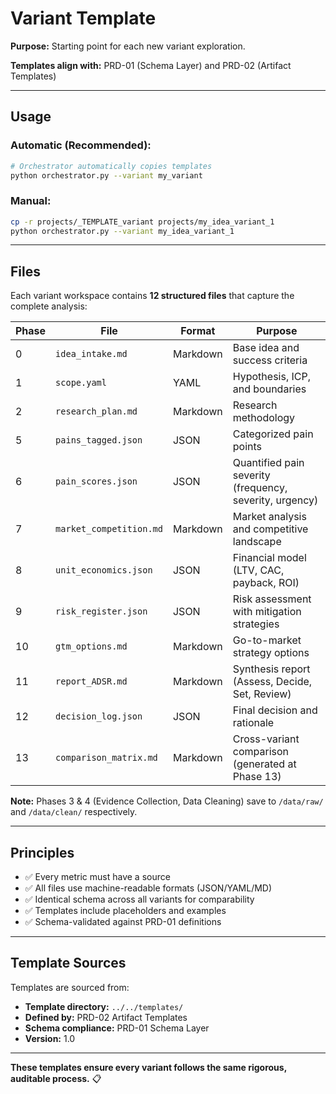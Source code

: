 # Variant Template

**Purpose:** Starting point for each new variant exploration.

**Templates align with:** PRD-01 (Schema Layer) and PRD-02 (Artifact Templates)

---

## Usage

### **Automatic (Recommended):**

```bash
# Orchestrator automatically copies templates
python orchestrator.py --variant my_variant
```

### **Manual:**

```bash
cp -r projects/_TEMPLATE_variant projects/my_idea_variant_1
python orchestrator.py --variant my_idea_variant_1
```

---

## Files

Each variant workspace contains **12 structured files** that capture the complete analysis:

| Phase | File                    | Format   | Purpose                                                 |
| ----- | ----------------------- | -------- | ------------------------------------------------------- |
| 0     | `idea_intake.md`        | Markdown | Base idea and success criteria                          |
| 1     | `scope.yaml`            | YAML     | Hypothesis, ICP, and boundaries                         |
| 2     | `research_plan.md`      | Markdown | Research methodology                                    |
| 5     | `pains_tagged.json`     | JSON     | Categorized pain points                                 |
| 6     | `pain_scores.json`      | JSON     | Quantified pain severity (frequency, severity, urgency) |
| 7     | `market_competition.md` | Markdown | Market analysis and competitive landscape               |
| 8     | `unit_economics.json`   | JSON     | Financial model (LTV, CAC, payback, ROI)                |
| 9     | `risk_register.json`    | JSON     | Risk assessment with mitigation strategies              |
| 10    | `gtm_options.md`        | Markdown | Go-to-market strategy options                           |
| 11    | `report_ADSR.md`        | Markdown | Synthesis report (Assess, Decide, Set, Review)          |
| 12    | `decision_log.json`     | JSON     | Final decision and rationale                            |
| 13    | `comparison_matrix.md`  | Markdown | Cross-variant comparison (generated at Phase 13)        |

**Note:** Phases 3 & 4 (Evidence Collection, Data Cleaning) save to `/data/raw/` and `/data/clean/` respectively.

---

## Principles

- ✅ Every metric must have a source
- ✅ All files use machine-readable formats (JSON/YAML/MD)
- ✅ Identical schema across all variants for comparability
- ✅ Templates include placeholders and examples
- ✅ Schema-validated against PRD-01 definitions

---

## Template Sources

Templates are sourced from:

- **Template directory:** `../../templates/`
- **Defined by:** PRD-02 Artifact Templates
- **Schema compliance:** PRD-01 Schema Layer
- **Version:** 1.0

---

**These templates ensure every variant follows the same rigorous, auditable process.** 📋
